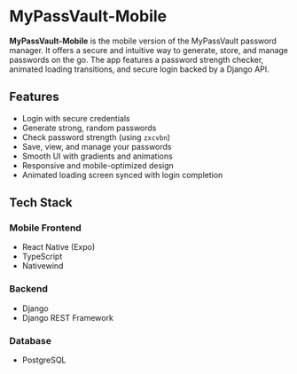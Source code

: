 # MyPassVault-Mobile

**MyPassVault-Mobile** is the mobile version of the MyPassVault password manager. It offers a secure and intuitive way to generate, store, and manage passwords on the go. The app features a password strength checker, animated loading transitions, and secure login backed by a Django API.

## Features

- Login with secure credentials
- Generate strong, random passwords
- Check password strength (using `zxcvbn`)
- Save, view, and manage your passwords
- Smooth UI with gradients and animations
- Responsive and mobile-optimized design
- Animated loading screen synced with login completion

## Tech Stack

### Mobile Frontend

- React Native (Expo)
- TypeScript
- Nativewind

### Backend

- Django
- Django REST Framework

### Database

- PostgreSQL
